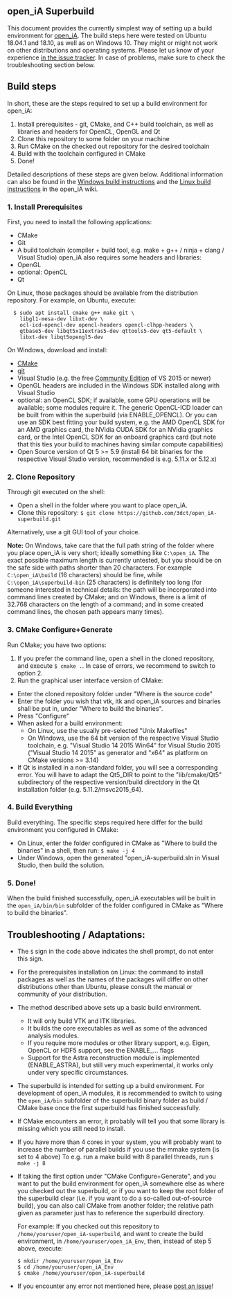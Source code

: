 ## open\_iA Superbuild

This document provides the currently simplest way of setting up a build environment for [open\_iA](https://github.com/3dct/open_iA). The build steps here were tested on Ubuntu 18.04.1 and 18.10, as well as on Windows 10. They might or might not work on other distributions and operating systems. Please let us know of your experience [in the issue tracker](https://github.com/3dct/open_iA-superbuild/issues). In case of problems, make sure to check the troubleshooting section below.

## Build steps

In short, these are the steps required to set up a build environment for open\_iA:
1. Install prerequisites - git, CMake, and C++ build toolchain, as well as libraries and headers for OpenCL, OpenGL and Qt
2. Clone  this repository to some folder on your machine
3. Run CMake on the checked out repository for the desired toolchain
4. Build with the toolchain configured in CMake
5. Done!

Detailed descriptions of these steps are given below.
Additional information can also be found in the [Windows build instructions](https://github.com/3dct/open_iA/wiki/Windows-Build) and the [Linux build instructions](https://github.com/3dct/open_iA/wiki/Linux-Build) in the open\_iA wiki.

### 1. Install Prerequisites
First, you need to install the following applications:
- CMake
- Git
- A build toolchain (compiler + build tool, e.g. make + g++ / ninja + clang / Visual Studio)
open\_iA also requires some headers and libraries:
- OpenGL
- optional: OpenCL
- Qt

On Linux, those packages should be available from the distribution repository. For example, on Ubuntu, execute:
```
  $ sudo apt install cmake g++ make git \
    libgl1-mesa-dev libxt-dev \
    ocl-icd-opencl-dev opencl-headers opencl-clhpp-headers \
    qtbase5-dev libqt5x11extras5-dev qttools5-dev qt5-default \
    libxt-dev libqt5opengl5-dev
```

On Windows, download and install:
- [CMake](https://cmake.org/)
- [git](https://git-scm.com/download/win)
- Visual Studio (e.g. the free [Community Edition](https://visualstudio.microsoft.com/de/vs/older-downloads) of VS 2015 or newer)
- OpenGL headers are included in the Windows SDK installed along with Visual Studio
- optional: an OpenCL SDK; if available, some GPU operations will be available; some modules require it. The generic OpenCL-ICD loader can be built from within the superbuild (via ENABLE_OPENCL). Or you can use an SDK best fitting your build system, e.g. the AMD OpenCL SDK for an AMD graphics card, the NVidia CUDA SDK for an NVidia graphics card, or the Intel OpenCL SDK for an onboard graphics card (but note that this ties your build to machines having similar compute capabilities)
- Open Source version of Qt 5 >= 5.9 (install 64 bit binaries for the respective Visual Studio version, recommended is e.g. 5.11.x or 5.12.x) 

### 2. Clone Repository

Through git executed on the shell:
- Open a shell in the folder where you want to place open\_iA.
- Clone this repository: `$ git clone https://github.com/3dct/open_iA-superbuild.git`

Alternatively, use a git GUI tool of your choice.

**Note:** On Windows, take care that the full path string of the folder where you place open\_iA is very short; ideally something like `C:\open_iA`. The exact possible maximum length is currently untested, but you should be on the safe side with paths shorter than 20 characters. For example `C:\open_iA\build` (16 characters) should be fine, while `C:\open_iA\superbuild-bin` (25 characters) is definitely too long (for someone interested in technical details: the path will be incorporated into command lines created by CMake; and on Windows, there is a limit of 32.768 characters on the length of a command; and in some created command lines, the chosen path appears many times).

### 3. CMake Configure+Generate

Run CMake; you have two options:
1. If you prefer the command line, open a shell in the cloned repository, and execute `$ cmake .`. In case of errors, we recommend to switch to option 2.
2. Run the graphical user interface version of CMake:
  - Enter the cloned repository folder under "Where is the source code"
  - Enter the folder you wish that vtk, itk and open\_iA sources and binaries shall be put in, under "Where to build the binaries".
  - Press "Configure"
  - When asked for a build environment:
    - On Linux, use the usually pre-selected "Unix Makefiles"
    - On Windows, use the 64 bit version of the respective Visual Studio toolchain, e.g. "Visual Studio 14 2015 Win64" for Visual Studio 2015 ("Visual Studio 14 2015" as generator and "x64" as platform on CMake versions >= 3.14)
  - If Qt is installed in a non-standard folder, you will see a corresponding error. You will have to adapt the Qt5\_DIR to point to the "lib/cmake/Qt5" subdirectory of the respective version/build directdory in the Qt installation folder (e.g. 5.11.2/msvc2015\_64).

### 4. Build Everything

Build everything. The specific steps required here differ for the build environment you configured in CMake:
- On Linux, enter the folder configured in CMake as "Where to build the binaries" in a shell, then run: `$ make -j 4`
- Under Windows, open the generated "open\_iA-superbuild.sln in Visual Studio, then build the solution.

### 5. Done!

When the build finished successfully, open\_iA executables will be built in the `open_iA/bin/bin` subfolder of the folder configured in CMake as "Where to build the binaries".

## Troubleshooting / Adaptations:

- The `$` sign in the code above indicates the shell prompt, do not enter this sign.

- For the prerequisites installation on Linux: the command to install packages as well as the names of the packages will differ on other distributions other than Ubuntu, please consult the manual or community of your distribution.

- The method described above sets up a basic build environment.
  - It will only build VTK and ITK libraries.
  - It builds the core executables as well as some of the advanced analysis modules.
  - If you require more modules or other library support, e.g. Eigen, OpenCL or HDF5 support, see the ENABLE_... flags
  - Support for the Astra reconstruction module is implemented (ENABLE_ASTRA), but still very much experimental, it works only under very specific circumstances.

- The superbuild is intended for setting up a build environment. For development of open_iA modules, it is recommended to switch to using the `open_iA/bin` subfolder of the superbuild binary folder as build / CMake base once the first superbuild has finished successfully.

- If CMake encounters an error, it probably will tell you that some library is missing which you still need to install.

- If you have more than 4 cores in your system, you will probably want to increase the number of parallel builds if you use the mmake system (is set to 4 above) To e.g. run a make build with 8 parallel threads, run
  `$ make -j 8`

- If taking the first option under "CMake Configure+Generate", and you want to put the build environment for open\_iA somewhere else as where you checked out the superbuild,
  or if you want to keep the root folder of the superbuild clear (i.e. if you want to do a so-called out-of-source build),
  you can also call CMake from another folder; the relative path given as parameter just has to reference the superbuild directory.

  For example:
  If you checked out this repository to `/home/youruser/open_iA-superbuild`,
  and want to create the build environment, in `/home/youruser/open_iA_Env`, then, instead of step 5 above, execute:
  ```
  $ mkdir /home/youruser/open_iA_Env
  $ cd /home/youruser/open_iA_Env
  $ cmake /home/youruser/open_iA-superbuild
  ```

- If you encounter any error not mentioned here, please [post an issue](https://github.com/3dct/open_iA-superbuild/issues)!
